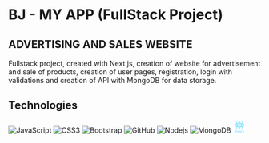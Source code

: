 # BJ - MY APP (FullStack Project)

## ADVERTISING AND SALES WEBSITE

Fullstack project, created with Next.js, creation of website for advertisement and sale of products, creation of user pages, registration, login with validations and creation of API with MongoDB for data storage.

## Technologies 
![JavaScript](https://img.shields.io/badge/-JavaScript-black?style=flat-square&logo=javascript)
![CSS3](https://img.shields.io/badge/-CSS3-1572B6?style=flat-square&logo=css3)
![Bootstrap](https://img.shields.io/badge/-Bootstrap-563D7C?style=flat-square&logo=bootstrap)
![GitHub](https://img.shields.io/badge/-GitHub-181717?style=flat-square&logo=github)
![Nodejs](https://img.shields.io/badge/-Nodejs-black?style=flat-square&logo=Node.js)
![MongoDB](https://img.shields.io/badge/-MongoDB-black?style=flat-square&logo=mongodb)
<img src="https://raw.githubusercontent.com/devicons/devicon/master/icons/react/react-original-wordmark.svg" alt="react" width="25" height="25" />



